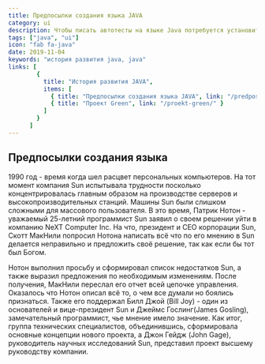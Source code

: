 ```yaml
---
title: Предпосылки создания языка JAVA
category: ui
description: Чтобы писать автотесты на языке Java потребуется установить пакет Oracle JDK или Open JDK. В этой статье мы расскажем в чем между ними различия, что лучше устанавливать, а также пройдемся по шагам для установки и настройке рабочей среды.
tags: ["java", "ui"]
icon: "fab fa-java"
date: 2019-11-04
keywords: "история развития java, java"
links: [
        {
          title: "История развития JAVA",
          items: [
            { title: "Предпосылки создания языка JAVA", link: "/predposylki-sozdaniya-yazyka-java/" },
            { title: "Проект Green", link: "/proekt-green/" }
          ]
        }
      ]
---
```


## Предпосылки создания языка

1990 год - время когда шел расцвет персональных компьютеров. На тот момент компания Sun испытывала трудности посколько концентрировалась главным образом на производстве серверов и высокопроизводительных станций. Машины Sun были слишком сложными для массового пользователя. 
В это время, Патрик Нотон - уважаемый 25-летний программист Sun заявил о своем решении уйти в компанию NeXT Computer Inc. На что, президент и CEO корпорации Sun, Скотт МакНили попросил Нотона написать всё что по его мнению в Sun делается неправильно и предложить своё решение, так как если бы тот был Богом.

Нотон выполнил просьбу и сформировал список недостатков Sun, а также выразил предложения по необходимым изменениям. После получения, МакНили переслал его отчет всей цепочке управления.
Оказалось что Нотон описал всё то, о чем все думали но боялись признаться. Также его поддержал Билл Джой (Bill Joy) - один из основателей и вице-президент Sun и Джеймс Гослинг(James Gosling), замечательный программист, чье мнение имело значение.
Как итог, группа технических специалистов, объединившись, сформировала основные концепции нового проекта, а Джон Гейдж (John Gage), руководитель научных исследований Sun, представил проект высшему руководству компании.